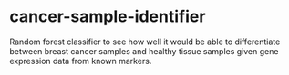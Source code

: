 # cancer-sample-identifier
Random forest classifier to see how well it would be able to differentiate between breast cancer samples and healthy tissue samples given gene expression data from known markers.
